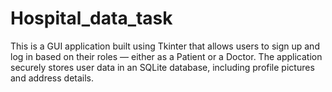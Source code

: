 # Hospital_data_task
This is a GUI application built using Tkinter that allows users to sign up and log in based on their roles — either as a Patient or a Doctor. The application securely stores user data in an SQLite database, including profile pictures and address details.
